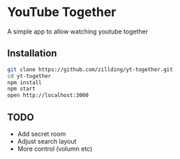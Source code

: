 # YouTube Together

A simple app to allow watching youtube together

## Installation

```bash
git clone https://github.com/zillding/yt-together.git
cd yt-together
npm install
npm start
open http://localhost:3000
```

## TODO

+ Add secret room
+ Adjust search layout
+ More control (volumn etc)
